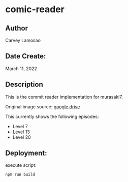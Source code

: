 # comic-reader

## Author

Carvey Lamosao

## Date Create:

March 11, 2022

## Description
This is the commit reader implementation for murasaki7.

Original image source: [google drive](https://drive.google.com/drive/folders/16Zl5deGD9UMVmN02cgy0AndY8remnrvF?usp=sharing)

This currently shows the following episodes:
* Level 7
* Level 13
* Level 20

## Deployment:

execute script: 
    
    npm run build


